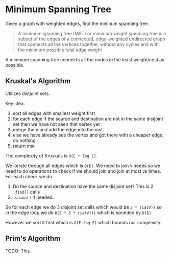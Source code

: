 # Minimum Spanning Tree

Given a graph with weighted edges, find the mininum spanning tree.

> A minimum spanning tree (MST) or minimum weight spanning tree is a subset of the edges of a connected, edge-weighted undirected graph that connects all the vertices together, without any cycles and with the minimum possible total edge weight

A minimum spanning tree connects all the nodes in the least weight/cost as possible.

## Kruskal's Algorithm

Utilizes distjoint sets.

Key idea:
1. sort all edges with smallest weight first
2. for each edge if the source and destination are not in the same distjoint set then we have not seen that vertex yet
3. merge them and add the edge into the mst
4. else we have already see the vertex and got there with a cheaper edge, do nothing
5. return mst

The complexity of Kruskals is `O(E * log E)`.

We iterate through all edges which is `O(E)`.
We need to join `V` nodes so we need to do operations to check if we should join and join at most `2E` times.
For each check we do
1. Do the source and destination have the same disjoint set? This is 2 `.find()` calls
2. `.union()` if needed.

So for each edge we do 3 disjoint set calls which would be `3 * (ia(V))` so in the edge loop we do `O(E * 3 * (ia(V)))` which is bounded by `O(E)`.

However we sort it first which is `O(E log E)` which bounds our complexity.

## Prim's Algorithm

TODO: This.